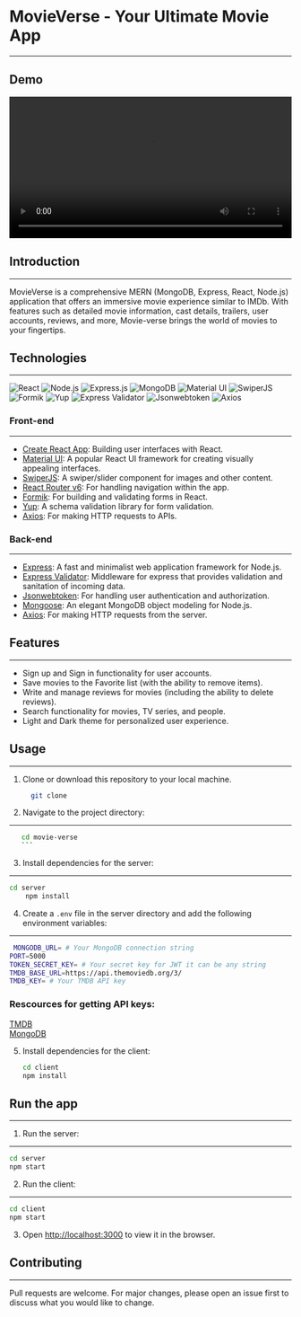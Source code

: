 # MovieVerse - Your Ultimate Movie App

---

## Demo

  <video width="100%" controls>
   <source src="./demo/demo.mp4" type="video/mp4">
  </video>

## Introduction

---

MovieVerse is a comprehensive MERN (MongoDB, Express, React, Node.js) application that offers an immersive movie experience similar to IMDb. With features such as detailed movie information, cast details, trailers, user accounts, reviews, and more, Movie-verse brings the world of movies to your fingertips.

## Technologies

---

![React](https://img.shields.io/badge/-React-61DAFB?style=flat-square&logo=react&logoColor=white)
![Node.js](https://img.shields.io/badge/-Node.js-339933?style=flat-square&logo=node.js&logoColor=white)
![Express.js](https://img.shields.io/badge/-Express.js-000000?style=flat-square&logo=express&logoColor=white)
![MongoDB](https://img.shields.io/badge/-MongoDB-47A248?style=flat-square&logo=mongodb&logoColor=white)
![Material UI](https://img.shields.io/badge/-Material_UI-0081CB?style=flat-square&logo=material-ui&logoColor=white)
![SwiperJS](https://img.shields.io/badge/-SwiperJS-6332F6?style=flat-square&logo=swiper&logoColor=white)
![Formik](https://img.shields.io/badge/-Formik-61DAFB?style=flat-square&logo=formik&logoColor=white)
![Yup](https://img.shields.io/badge/-Yup-FF4081?style=flat-square&logo=yup&logoColor=white)
![Express Validator](https://img.shields.io/badge/-Express_Validator-00CECB?style=flat-square&logo=express&logoColor=white)
![Jsonwebtoken](https://img.shields.io/badge/-Jsonwebtoken-000000?style=flat-square&logo=jsonwebtokens&logoColor=white)
![Axios](https://img.shields.io/badge/-Axios-007ACC?style=flat-square&logo=axios&logoColor=white)

### Front-end

---

- [Create React App](https://create-react-app.dev/): Building user interfaces with React.
- [Material UI](https://mui.com/): A popular React UI framework for creating visually appealing interfaces.
- [SwiperJS](https://swiperjs.com/): A swiper/slider component for images and other content.
- [React Router v6](https://reactrouter.com/): For handling navigation within the app.
- [Formik](https://formik.org/): For building and validating forms in React.
- [Yup](https://github.com/jquense/yup): A schema validation library for form validation.
- [Axios](https://axios-http.com/): For making HTTP requests to APIs.

### Back-end

---

- [Express](https://expressjs.com/): A fast and minimalist web application framework for Node.js.
- [Express Validator](https://express-validator.github.io/): Middleware for express that provides validation and sanitation of incoming data.
- [Jsonwebtoken](https://www.npmjs.com/package/jsonwebtoken): For handling user authentication and authorization.
- [Mongoose](https://mongoosejs.com/): An elegant MongoDB object modeling for Node.js.
- [Axios](https://axios-http.com/): For making HTTP requests from the server.

## Features

---

- Sign up and Sign in functionality for user accounts.
- Save movies to the Favorite list (with the ability to remove items).
- Write and manage reviews for movies (including the ability to delete reviews).
- Search functionality for movies, TV series, and people.
- Light and Dark theme for personalized user experience.

## Usage

---

1. Clone or download this repository to your local machine.

   ```bash
     git clone
   ```

2. Navigate to the project directory:

---

````bash
   cd movie-verse
   ```
````

3. Install dependencies for the server:

---

```bash
cd server
    npm install
```

4. Create a `.env` file in the server directory and add the following environment variables:

---

```bash
 MONGODB_URL= # Your MongoDB connection string
PORT=5000
TOKEN_SECRET_KEY= # Your secret key for JWT it can be any string
TMDB_BASE_URL=https://api.themoviedb.org/3/
TMDB_KEY= # Your TMDB API key

```

### Rescources for getting API keys:

[TMDB](https://www.themoviedb.org/documentation/api)<br>
[MongoDB](https://docs.mongodb.com/guides/server/drivers/)

5. Install dependencies for the client:
   ```bash
   cd client
   npm install
   ```

## Run the app

---

1.  Run the server:

---

```bash
cd server
npm start
```

2.  Run the client:

---

```bash
cd client
npm start
```

3.  Open [http://localhost:3000](http://localhost:3000) to view it in the browser.

## Contributing

---

Pull requests are welcome. For major changes, please open an issue first to discuss what you would like to change.
